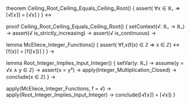 theorem Ceiling_Root_Ceiling_Equals_Ceiling_Root() {
  assert(
    ∀x ∈ ℝ₊ ⇒ ⌈√⌈x⌉⌉ = ⌈√x⌉
  )
} ↔

proof Ceiling_Root_Ceiling_Equals_Ceiling_Root() {
  setContext(√: ℝ₊ → ℝ₊) →
  assert(√ is_strictly_increasing) →
  assert(√ is_continuous) →

  lemma McEliece_Integer_Functions() {
    assert(
      ∀f,x(f(x) ∈ ℤ ⇒ x ∈ ℤ) ↔ ⌈f(x)⌉ = ⌈f(⌈x⌉)⌉
    )
  } →

  lemma Root_Integer_Implies_Input_Integer() {
    setVar(y: ℝ₊) →
    assume(y = √x ∧ y ∈ ℤ) →
    assert(x = y²) →
    apply(Integer_Multiplication_Closed) →
    conclude(x ∈ ℤ)
  } →

  apply(McEliece_Integer_Functions, f = √) →
  apply(Root_Integer_Implies_Input_Integer) →
  conclude(⌈√⌈x⌉⌉ = ⌈√x⌉)
}
